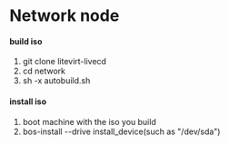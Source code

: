 Network node
===============

#### build iso
1. git clone litevirt-livecd
2. cd network  
3. sh -x autobuild.sh   

#### install iso
1. boot machine with the iso you build   
2. bos-install --drive install_device(such as "/dev/sda")

